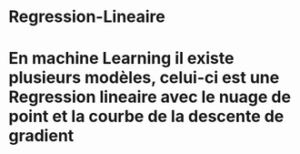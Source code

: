 # Regression-Lineaire
# En machine Learning il existe plusieurs modèles, celui-ci est une Regression lineaire avec le nuage de point et la courbe de la descente de gradient
